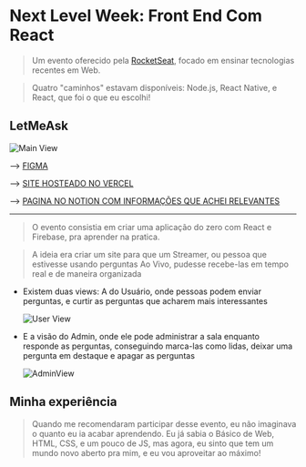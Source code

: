 # Next Level Week: Front End Com React

> Um evento oferecido pela [RocketSeat](https://rocketseat.com.br/), focado em ensinar tecnologias recentes em Web.

> Quatro "caminhos" estavam disponíveis: Node.js, React Native, e React, que foi o que eu escolhi!

## LetMeAsk

![Main View](https://s3.us-west-2.amazonaws.com/secure.notion-static.com/0fa9ea13-5263-4ff0-9e8b-4ee8670cd86c/Untitled.png?X-Amz-Algorithm=AWS4-HMAC-SHA256&X-Amz-Credential=AKIAT73L2G45O3KS52Y5%2F20210723%2Fus-west-2%2Fs3%2Faws4_request&X-Amz-Date=20210723T211959Z&X-Amz-Expires=86400&X-Amz-Signature=1db914d5a24e565434eb07626743a026f0bcdf2ce83be03aae37767926a139fe&X-Amz-SignedHeaders=host&response-content-disposition=filename%20%3D%22Untitled.png%22)

—> [FIGMA](https://www.figma.com/file/u0BQK8rCf2KgzcukdRRCWh/Letmeask?node-id=0%3A1)

—> [SITE HOSTEADO NO VERCEL](https://nlw-front-end-react.vercel.app/)

—> [PAGINA NO NOTION COM INFORMAÇÕES QUE ACHEI RELEVANTES](https://freckle-phone-c56.notion.site/Next_Level_Week-React-b46a5375ba62419aa1fe093289c30b32)

---

> O evento consistia em criar uma aplicação do zero com React e Firebase, pra aprender na pratica.

> A ideia era criar um site para que um Streamer, ou pessoa que estivesse usando perguntas Ao Vivo, pudesse recebe-las em tempo real e de maneira organizada

- Existem duas views: A do Usuário, onde pessoas podem enviar perguntas, e curtir as perguntas que acharem mais interessantes

    ![User View](https://s3.us-west-2.amazonaws.com/secure.notion-static.com/d205be73-6441-479f-ab47-e16efb29c4c9/Untitled.png?X-Amz-Algorithm=AWS4-HMAC-SHA256&X-Amz-Credential=AKIAT73L2G45O3KS52Y5%2F20210723%2Fus-west-2%2Fs3%2Faws4_request&X-Amz-Date=20210723T212002Z&X-Amz-Expires=86400&X-Amz-Signature=77a238b4d501b7720e981c51a9cb8dc4261229437a78cf1b5ccab9e125ad4dbd&X-Amz-SignedHeaders=host&response-content-disposition=filename%20%3D%22Untitled.png%22)

- E a visão do Admin, onde ele pode administrar a sala enquanto responde as perguntas, conseguindo marca-las como lidas, deixar uma pergunta em destaque e apagar as perguntas

    ![AdminView](https://s3.us-west-2.amazonaws.com/secure.notion-static.com/c19af1ce-ea83-49ca-b678-62f3aec1b540/Untitled.png?X-Amz-Algorithm=AWS4-HMAC-SHA256&X-Amz-Credential=AKIAT73L2G45O3KS52Y5%2F20210723%2Fus-west-2%2Fs3%2Faws4_request&X-Amz-Date=20210723T212005Z&X-Amz-Expires=86400&X-Amz-Signature=0e9ca638080fb78d421adce74d76bf16303258bb4df32f1dc7854a0a48a6986c&X-Amz-SignedHeaders=host&response-content-disposition=filename%20%3D%22Untitled.png%22)

## Minha experiência

> Quando me recomendaram participar desse evento, eu não imaginava o quanto eu ia acabar aprendendo. Eu já sabia o Básico de Web, HTML, CSS, e um pouco de JS, mas agora, eu sinto que tem um mundo novo aberto pra mim, e eu vou aproveitar ao máximo!